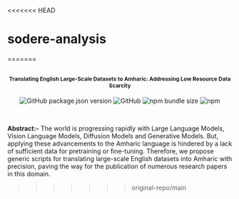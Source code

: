 <<<<<<< HEAD
# sodere-analysis
=======

<div align="center">

  <h2> <span style="font-size:12px">Translating English Large-Scale Datasets to Amharic: Addressing Low Resource Data Scarcity </span> </h2> 

  <p align="center">
  <img src="https://img.shields.io/github/package-json/v/sultan99/react-on-lambda.svg" alt="GitHub package.json version">
  <img alt="GitHub" src="https://img.shields.io/github/license/easybase/easybase-react">
  <img alt="npm bundle size" src="https://img.shields.io/bundlephobia/min/easybase-react">
  <img alt="npm" src="https://img.shields.io/npm/v/easybase-react">
</p>
</div>
<br>

**Abstract:-** The world is progressing rapidly with Large Language Models, Vision Language Models, Diffusion Models and Generative Models. But, applying these advancements to the Amharic language is hindered by a lack of sufficient data for pretraining or fine-tuning. Therefore, we propose generic scripts for translating large-scale English datasets into Amharic with precision, paving the way for the publication of numerous research papers in this domain.
>>>>>>> original-repo/main
